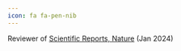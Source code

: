 ```yaml
---
icon: fa fa-pen-nib
---
```


Reviewer of <a href="https://www.nature.com/srep/" target="_blank">Scientific Reports, Nature</a> (Jan 2024)